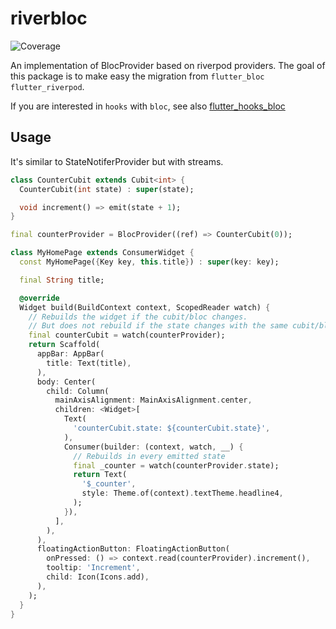 # riverbloc

![Coverage](https://raw.githubusercontent.com/kranfix/riverbloc/master/packages/riverbloc/coverage_badge.svg?sanitize=true)

An implementation of BlocProvider based on riverpod providers.
The goal of this package is to make easy the migration from `flutter_bloc`
`flutter_riverpod`.

If you are interested in `hooks` with `bloc`, see also
[flutter_hooks_bloc](https://pub.dev/packages/flutter_hooks_bloc/admin)

## Usage

It's similar to StateNotiferProvider but with streams.

```dart
class CounterCubit extends Cubit<int> {
  CounterCubit(int state) : super(state);

  void increment() => emit(state + 1);
}

final counterProvider = BlocProvider((ref) => CounterCubit(0));

class MyHomePage extends ConsumerWidget {
  const MyHomePage({Key key, this.title}) : super(key: key);

  final String title;

  @override
  Widget build(BuildContext context, ScopedReader watch) {
    // Rebuilds the widget if the cubit/bloc changes.
    // But does not rebuild if the state changes with the same cubit/bloc
    final counterCubit = watch(counterProvider);
    return Scaffold(
      appBar: AppBar(
        title: Text(title),
      ),
      body: Center(
        child: Column(
          mainAxisAlignment: MainAxisAlignment.center,
          children: <Widget>[
            Text(
              'counterCubit.state: ${counterCubit.state}',
            ),
            Consumer(builder: (context, watch, __) {
              // Rebuilds in every emitted state
              final _counter = watch(counterProvider.state);
              return Text(
                '$_counter',
                style: Theme.of(context).textTheme.headline4,
              );
            }),
          ],
        ),
      ),
      floatingActionButton: FloatingActionButton(
        onPressed: () => context.read(counterProvider).increment(),
        tooltip: 'Increment',
        child: Icon(Icons.add),
      ),
    );
  }
}
```
